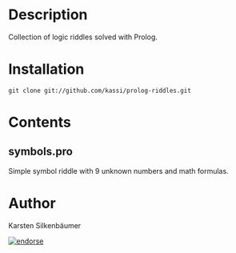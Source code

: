 # Description

Collection of logic riddles solved with Prolog.

# Installation

    git clone git://github.com/kassi/prolog-riddles.git

# Contents

## symbols.pro

Simple symbol riddle with 9 unknown numbers and math formulas.

# Author

Karsten Silkenbäumer

[![endorse](http://api.coderwall.com/ksi/endorsecount.png)](http://coderwall.com/ksi)
